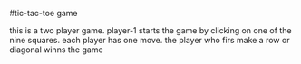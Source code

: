 #tic-tac-toe game

this is a two player game.
player-1 starts the game by clicking on one of the nine squares.
each player has one move.
the player who firs make a row or diagonal winns the game